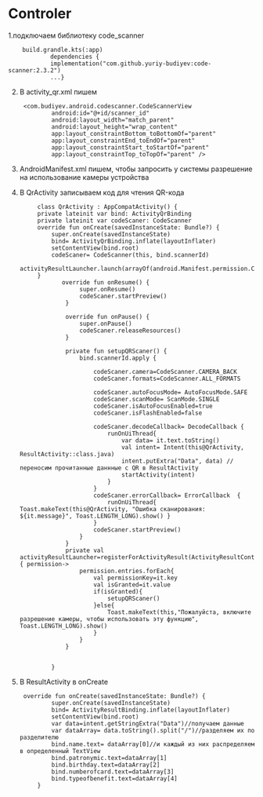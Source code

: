 # Controler
1.подключаем библиотеку code_scanner

        build.grandle.kts(:app)
                dependencies {
                implementation("com.github.yuriy-budiyev:code-scanner:2.3.2")
                ...}
                
2. В activity_qr.xml пишем

        <com.budiyev.android.codescanner.CodeScannerView
                android:id="@+id/scanner_id"
                android:layout_width="match_parent"
                android:layout_height="wrap_content"
                app:layout_constraintBottom_toBottomOf="parent"
                app:layout_constraintEnd_toEndOf="parent"
                app:layout_constraintStart_toStartOf="parent"
                app:layout_constraintTop_toTopOf="parent" />
   
4. AndroidManifest.xml пишем, чтобы запросить у системы разрешение на использование камеры устройства
 
    <uses-permission android:name="android.permission.CAMERA" />
    <uses-feature
        android:name="android.hardware.camera"
        android:required="false" />
        
4. В QrActivity записываем код для чтения QR-кода
        
        
            class QrActivity : AppCompatActivity() {
            private lateinit var bind: ActivityQrBinding
            private lateinit var codeScaner: CodeScanner
            override fun onCreate(savedInstanceState: Bundle?) {
                super.onCreate(savedInstanceState)
                bind= ActivityQrBinding.inflate(layoutInflater)
                setContentView(bind.root)
                codeScaner= CodeScanner(this, bind.scannerId)
                activityResultLauncher.launch(arrayOf(android.Manifest.permission.CAMERA))
            }
                   override fun onResume() {
                        super.onResume()
                        codeScaner.startPreview()
                    }
                
                    override fun onPause() {
                        super.onPause()
                        codeScaner.releaseResources()
                    }
                
                    private fun setupQRScaner() {
                        bind.scannerId.apply {
                
                            codeScaner.camera=CodeScanner.CAMERA_BACK
                            codeScaner.formats=CodeScanner.ALL_FORMATS
                
                            codeScaner.autoFocusMode= AutoFocusMode.SAFE
                            codeScaner.scanMode= ScanMode.SINGLE
                            codeScaner.isAutoFocusEnabled=true
                            codeScaner.isFlashEnabled=false
                
                            codeScaner.decodeCallback= DecodeCallback {
                                runOnUiThread{
                                    var data= it.text.toString()
                                    val intent= Intent(this@QrActivity, ResultActivity::class.java)
                                    intent.putExtra("Data", data) //переносим прочитанные даннные с QR в ResultActivity
                                    startActivity(intent)
                                }
                            }
                            codeScaner.errorCallback= ErrorCallback  {
                                runOnUiThread{ Toast.makeText(this@QrActivity, "Ошибка сканирования: ${it.message}", Toast.LENGTH_LONG).show() }
                            }
                            codeScaner.startPreview()
                        }
                    }
                    private val activityResultLauncher=registerForActivityResult(ActivityResultContracts.RequestMultiplePermissions()){ permission->
                        permission.entries.forEach{
                            val permissionKey=it.key
                            val isGranted=it.value
                            if(isGranted){
                                setupQRScaner()
                            }else{
                                Toast.makeText(this,"Пожалуйста, включите разрешение камеры, чтобы использовать эту функцию", Toast.LENGTH_LONG).show()
                            }
                        }
                    }
                
                
                }
6. В ResultActivity в onCreate
   
        override fun onCreate(savedInstanceState: Bundle?) {
                super.onCreate(savedInstanceState)
                bind= ActivityResultBinding.inflate(layoutInflater)
                setContentView(bind.root)
                var data=intent.getStringExtra("Data")//получаем данные
                var dataArray= data.toString().split("/")//разделяем их по разделителю
                bind.name.text= dataArray[0]//и каждый из них распределяем в определенный TextView
                bind.patronymic.text=dataArray[1]
                bind.birthday.text=dataArray[2]
                bind.numberofcard.text=dataArray[3]
                bind.typeofbenefit.text=dataArray[4]
            }

